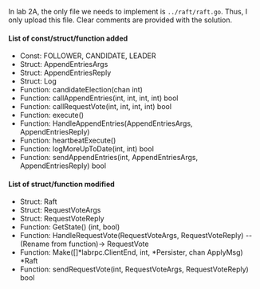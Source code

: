 In lab 2A, the only file we needs to implement is ```../raft/raft.go```. Thus, I only upload this file. Clear comments are provided with the solution.

#### List of const/struct/function added
* Const: FOLLOWER, CANDIDATE, LEADER
* Struct: AppendEntriesArgs
* Struct: AppendEntriesReply
* Struct: Log
* Function: candidateElection(chan int)
* Function: callAppendEntries(int, int, int, int) bool
* Function: callRequestVote(int, int, int, int) bool
* Function: execute()
* Function: HandleAppendEntries(AppendEntriesArgs, AppendEntriesReply)
* Function: heartbeatExecute()
* Function: logMoreUpToDate(int, int) bool
* Function: sendAppendEntries(int, AppendEntriesArgs, AppendEntriesReply) bool

#### List of struct/function modified
* Struct: Raft
* Struct: RequestVoteArgs
* Struct: RequestVoteReply
* Function: GetState() (int, bool)
* Function: HandleRequestVote(RequestVoteArgs, RequestVoteReply) --(Rename from function)-> RequestVote
* Function: Make(\[\]\*labrpc.ClientEnd, int, \*Persister, chan ApplyMsg) \*Raft
* Function: sendRequestVote(int, RequestVoteArgs, RequestVoteReply) bool

